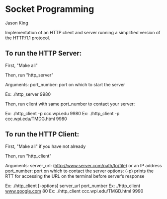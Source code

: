 # Socket Programming

Jason King

Implementation of an HTTP client and server running a simplified version of the HTTP/1.1 protocol.



## To run the HTTP Server:

First, "Make all"

Then, run "http_server"

  Arguments:
  port_number: port on which to start the server

  Ex: ./http_server 9980

  Then, run client with same port_number to contact your server:

  Ex: ./http_client -p ccc.wpi.edu 9980
  Ex: ./http_client -p ccc.wpi.edu/TMDG.html 9980



## To run the HTTP Client:

First, "Make all" if you have not already

Then, run "http_client"

  Arguments:
  server_url: (http://www.server.com/path/to/file) or an IP address
  port_number: port on which to contact the server
  options: (-p) prints the RTT for accessing the URL on the terminal before server’s
  response

  Ex: ./http_client [-options] server_url port_number
  Ex: ./http_client www.google.com 80
  Ex: ./http_client ccc.wpi.edu/TMGD.html 9990
